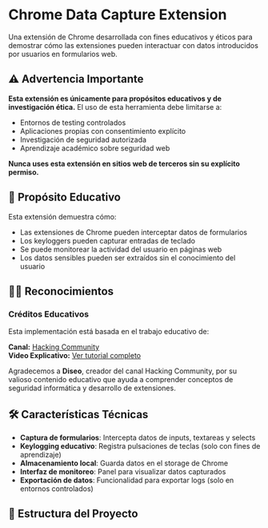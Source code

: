 # Chrome Data Capture Extension

Una extensión de Chrome desarrollada con fines educativos y éticos para demostrar cómo las extensiones pueden interactuar con datos introducidos por usuarios en formularios web.

## ⚠️ Advertencia Importante

**Esta extensión es únicamente para propósitos educativos y de investigación ética.** El uso de esta herramienta debe limitarse a:

- Entornos de testing controlados
- Aplicaciones propias con consentimiento explícito
- Investigación de seguridad autorizada
- Aprendizaje académico sobre seguridad web

**Nunca uses esta extensión en sitios web de terceros sin su explícito permiso.**

## 🎯 Propósito Educativo

Esta extensión demuestra cómo:

- Las extensiones de Chrome pueden interceptar datos de formularios
- Los keyloggers pueden capturar entradas de teclado
- Se puede monitorear la actividad del usuario en páginas web
- Los datos sensibles pueden ser extraídos sin el conocimiento del usuario

## 👨‍🏫 Reconocimientos

### Créditos Educativos

Esta implementación está basada en el trabajo educativo de:

**Canal:** [Hacking Community](https://www.youtube.com/@Hacking_Community)  
**Video Explicativo:** [Ver tutorial completo](https://www.youtube.com/watch?v=SvUjXftB8i8)

Agradecemos a **Diseo**, creador del canal Hacking Community, por su valioso contenido educativo que ayuda a comprender conceptos de seguridad informática y desarrollo de extensiones.

## 🛠️ Características Técnicas

- **Captura de formularios**: Intercepta datos de inputs, textareas y selects
- **Keylogging educativo**: Registra pulsaciones de teclas (solo con fines de aprendizaje)
- **Almacenamiento local**: Guarda datos en el storage de Chrome
- **Interfaz de monitoreo**: Panel para visualizar datos capturados
- **Exportación de datos**: Funcionalidad para exportar logs (solo en entornos controlados)

## 📁 Estructura del Proyecto

